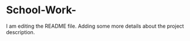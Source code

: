 # School-Work-

I am editing the README file. Adding some more details about the project description.
